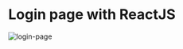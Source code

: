 ﻿# Login page with ReactJS
![login-page](https://user-images.githubusercontent.com/80522648/174611662-19cce2fb-cf3c-4cb6-9356-28ba60803de5.png)
